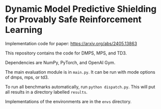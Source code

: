 # Dynamic Model Predictive Shielding for Provably Safe Reinforcement Learning

Implementation code for paper: https://arxiv.org/abs/2405.13863

This repository contains the code for DMPS, MPS, and TD3.

Dependencies are NumPy, PyTorch, and OpenAI Gym.

The main evaluation module is in `main.py`. It can be run with
mode options of dmps, mps, or td3.

To run all benchmarks automatically, run `python dispatch.py`.
This will put all results in a directory labelled `results`.

Implementations of the environments are in the `envs` directory.
